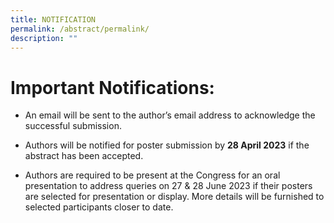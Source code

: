 ```yaml
---
title: NOTIFICATION
permalink: /abstract/permalink/
description: ""
---
```

# Important Notifications:

* An email will be sent to the author’s email address to acknowledge the successful submission.

* Authors will be notified for poster submission by **28 April 2023** if the abstract has been accepted.

* Authors are required to be present at the Congress for an oral presentation to address queries on 27 & 28 June 2023 if their posters are selected for presentation or display. More details will be furnished to selected participants closer to date.